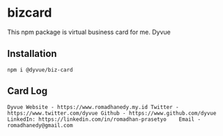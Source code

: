# bizcard

This npm package is virtual business card for me. Dyvue

## Installation

`npm i @dyvue/biz-card`

## Card Log

`
Dyvue
Website - https://www.romadhanedy.my.id
Twitter - https://www.twitter.com/dyvue
Github - https://www.github.com/dyvue
LinkedIn: https://linkedin.com/in/romadhan-prasetyo   
Email - romadhanedy@gmail.com
`
